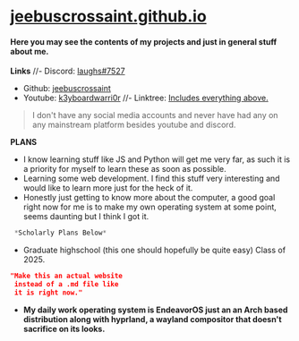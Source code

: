 # [jeebuscrossaint.github.io](https://jeebuscrossaint.github.io/)
#### Here you may see the contents of my projects and just in general stuff about me. 

**Links**
//- Discord: [laughs#7527](https://discordapp.com/users/617140289311735818)
- Github: [jeebuscrossaint](https://github.com/jeebuscrossaint)
- Youtube: [k3yboardwarri0r](https://www.youtube.com/channel/UCrCjUHBjU-tvKaap-dzvkJA)
//- Linktree: [Includes everything above.](https://linktr.ee/ahpl) 
> I don't have any social media accounts and never have had any on any mainstream platform besides youtube and discord. 

**PLANS**
- I know learning stuff like JS and Python will get me very far, as such it is a priority for myself to learn these as soon as possible.
- Learning some web development. I find this stuff very interesting and would like to learn more just for the heck of it.
- Honestly just getting to know more about the computer, a good goal right now for me is to make my own operating system at some point, seems daunting but I think I got it.

```css
 *Scholarly Plans Below*
```

- Graduate highschool (this one should hopefully be quite easy) Class of 2025.

```json
"Make this an actual website
 instead of a .md file like 
 it is right now."
```

- **My daily work operating system is EndeavorOS just an an Arch based distribution along with hyprland, a wayland compositor that doesn't sacrifice on its looks.**